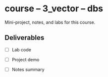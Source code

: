 # course – 3_vector – dbs

Mini-project, notes, and labs for this course.

## Deliverables
- [ ] Lab code
- [ ] Project demo
- [ ] Notes summary

